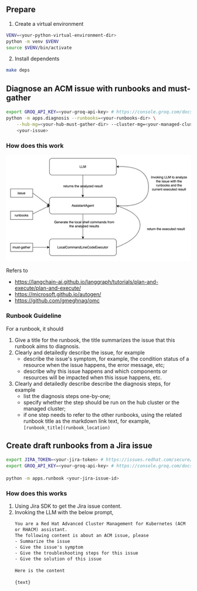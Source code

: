 ## Prepare

1. Create a virtual environment

```sh
VENV=<your-python-virtual-environment-dir>
python -m venv $VENV
source $VENV/bin/activate
```

2. Install dependents

```sh
make deps
```

## Diagnose an ACM issue with runbooks and must-gather

```sh
export GROQ_API_KEY=<your-groq-api-key> # https://console.groq.com/docs/models
python -m apps.diagnosis --runbooks=<your-runbooks-dir> \
    --hub-mg=<your-hub-must-gather-dir> --cluster-mg=<your-managed-cluster-must-gather-dir> \
    <your-issue>
```

### How does this work

![diagnosis-flow](./diagnosis-flow.png)

Refers to
- https://langchain-ai.github.io/langgraph/tutorials/plan-and-execute/plan-and-execute/
- https://microsoft.github.io/autogen/
- https://github.com/gmeghnag/omc

### Runbook Guideline

For a runbook, it should

1. Give a title for the runbook, the title summarizes the issue that this runbook aims to diagnosis.
2. Clearly and detailedly describe the issue, for example
    - describe the issue's symptom, for example, the condition status of a resource when the issue happens, the error message, etc;
    - describe why this issue happens and which components or resources will be impacted when this issue happens, etc.
3. Clearly and detailedly describe describe the diagnosis steps, for example
    - list the diagnosis steps one-by-one;
    - specify whether the step should be run on the hub cluster or the managed cluster;
    - if one step needs to refer to the other runbooks, using the related runbook title as the markdown link text, for example, `[runbook_title](runbook_location)`

## Create draft runbooks from a Jira issue

```sh
export JIRA_TOKEN=<your-jira-token> # https://issues.redhat.com/secure/ViewProfile.jspa?selectedTab=com.atlassian.pats.pats-plugin:jira-user-personal-access-tokens
export GROQ_API_KEY=<your-groq-api-key> # https://console.groq.com/docs/models

python -m apps.runbook <your-jira-issue-id>
```

### How does this works

1. Using Jira SDK to get the Jira issue content.
2. Invoking the LLM with the below prompt,
    ```
    You are a Red Hat Advanced Cluster Management for Kubernetes (ACM or RHACM) assistant.
    The following content is about an ACM issue, please 
    - Summarize the issue
    - Give the issue's symptom
    - Give the troubleshooting steps for this issue
    - Give the solution of this issue

    Here is the content

    {text}
    ```
